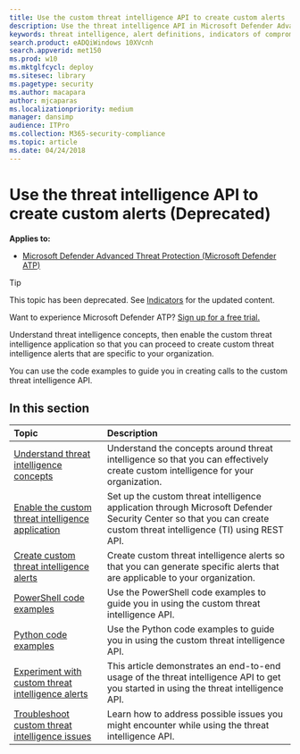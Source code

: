 ```yaml
---
title: Use the custom threat intelligence API to create custom alerts
description: Use the threat intelligence API in Microsoft Defender Advanced Threat Protection to create custom alerts
keywords: threat intelligence, alert definitions, indicators of compromise
search.product: eADQiWindows 10XVcnh
search.appverid: met150
ms.prod: w10
ms.mktglfcycl: deploy
ms.sitesec: library
ms.pagetype: security
ms.author: macapara
author: mjcaparas
ms.localizationpriority: medium
manager: dansimp
audience: ITPro
ms.collection: M365-security-compliance 
ms.topic: article
ms.date: 04/24/2018
---
```


# Use the threat intelligence API to create custom alerts (Deprecated)

**Applies to:**
- [Microsoft Defender Advanced Threat Protection (Microsoft Defender ATP)](https://go.microsoft.com/fwlink/p/?linkid=2069559)

> [!TIP]
> This topic has been deprecated. See [Indicators](ti-indicator.md) for the updated content.
> 
> Want to experience Microsoft Defender ATP? [Sign up for a free trial.](https://www.microsoft.com/en-us/WindowsForBusiness/windows-atp?ocid=docs-wdatp-customti-abovefoldlink) 

Understand threat intelligence concepts, then enable the custom threat intelligence application so that you can proceed to create custom threat intelligence alerts that are specific to your organization.

You can use the code examples to guide you in creating calls to the custom threat intelligence API.

## In this section

Topic | Description
:---|:---
[Understand threat intelligence concepts](threat-indicator-concepts.md) |  Understand the concepts around threat intelligence so that you can effectively create custom intelligence for your organization.
[Enable the custom threat intelligence application](enable-custom-ti.md) | Set up the custom threat intelligence application through Microsoft Defender Security Center so that you can create custom threat intelligence (TI) using REST API.
[Create custom threat intelligence alerts](custom-ti-api.md) | Create custom threat intelligence alerts so that you can generate specific alerts that are applicable to your organization.
[PowerShell code examples](powershell-example-code.md) | Use the PowerShell code examples to guide you in using the custom threat intelligence API.
[Python code examples](python-example-code.md) | Use the Python code examples to guide you in using the custom threat intelligence API.
[Experiment with custom threat intelligence alerts](experiment-custom-ti.md) | This article demonstrates an end-to-end usage of the threat intelligence API to get you started in using the threat intelligence API.
[Troubleshoot custom threat intelligence issues](troubleshoot-custom-ti.md) | Learn how to address possible issues you might encounter while using the threat intelligence API.
